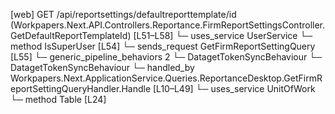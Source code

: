 [web] GET /api/reportsettings/defaultreporttemplate/id  (Workpapers.Next.API.Controllers.Reportance.FirmReportSettingsController.GetDefaultReportTemplateId)  [L51–L58]
  └─ uses_service UserService
    └─ method IsSuperUser [L54]
  └─ sends_request GetFirmReportSettingQuery [L55]
    └─ generic_pipeline_behaviors 2
      └─ DatagetTokenSyncBehaviour
      └─ DatagetTokenSyncBehaviour
    └─ handled_by Workpapers.Next.ApplicationService.Queries.ReportanceDesktop.GetFirmReportSettingQueryHandler.Handle [L10–L49]
      └─ uses_service UnitOfWork
        └─ method Table [L24]

